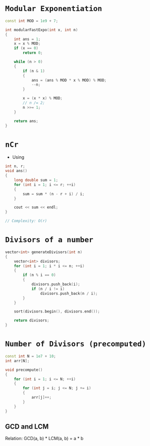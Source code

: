 # **```Modular Exponentiation```**

```cpp
const int MOD = 1e9 + 7;

int modularFastExpo(int x, int n)
{
    int ans = 1;
    x = x % MOD;
    if (x == 0)
        return 0;

    while (n > 0)
    {
        if (n & 1)
        {
            ans = (ans % MOD * x % MOD) % MOD;
            --n;
        }

        x = (x * x) % MOD;
        // n /= 2;
        n >>= 1;
    }

    return ans;
}
```

# **```nCr```**

- Using 
```cpp
int n, r;
void ans()
{
    long double sum = 1;
    for (int i = 1; i <= r; ++i)
    {
        sum = sum * (n - r + i) / i;
    }

    cout << sum << endl;
}

// Complexity: O(r)
```

# **```Divisors of a number```** 
```cpp
vector<int> generateDivisors(int n)
{
    vector<int> divisors;
    for (int i = 1; i * i <= n; ++i)
    {
        if (n % i == 0)
        {
            divisors.push_back(i);
            if (n / i != i)
                divisors.push_back(n / i);
        }
    }

    sort(divisors.begin(), divisors.end());

    return divisors;
}
```

# **```Number of Divisors (precomputed)```** 
```cpp
const int N = 1e7 + 10;
int arr[N];

void precompute()
{
    for (int i = 1; i <= N; ++i)
    {
        for (int j = i; j <= N; j += i)
        {
            arr[j]++;
        }
    }
}
```

## GCD and LCM
Relation: GCD(a, b) * LCM(a, b) = a * b
